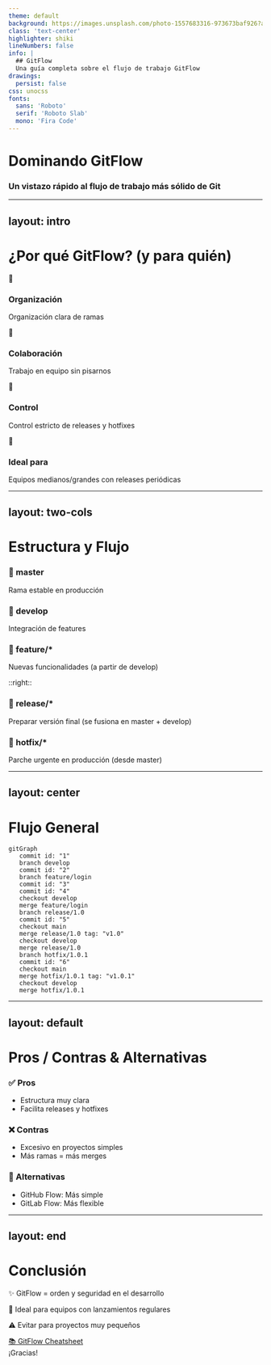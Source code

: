 ```yaml
---
theme: default
background: https://images.unsplash.com/photo-1557683316-973673baf926?auto=format&fit=crop&w=1920
class: 'text-center'
highlighter: shiki
lineNumbers: false
info: |
  ## GitFlow
  Una guía completa sobre el flujo de trabajo GitFlow
drawings:
  persist: false
css: unocss
fonts:
  sans: 'Roboto'
  serif: 'Roboto Slab'
  mono: 'Fira Code'
---
```


# Dominando GitFlow
### Un vistazo rápido al flujo de trabajo más sólido de Git

<div class="abs-br m-6 flex gap-2">
  <a href="https://nvie.com/posts/a-successful-git-branching-model/" target="_blank" 
    class="text-xl opacity-50 !border-none !hover:text-white">
    <carbon-document-view />
  </a>
</div>

---
layout: intro
---

# ¿Por qué GitFlow? (y para quién)

<div class="grid grid-cols-2 gap-4 mt-4">
<div class="flex flex-col items-center">
  <div class="text-3xl mb-2">🎯</div>
  <h3>Organización</h3>
  <p class="text-sm opacity-75">Organización clara de ramas</p>
</div>
<div class="flex flex-col items-center">
  <div class="text-3xl mb-2">🤝</div>
  <h3>Colaboración</h3>
  <p class="text-sm opacity-75">Trabajo en equipo sin pisarnos</p>
</div>
<div class="flex flex-col items-center">
  <div class="text-3xl mb-2">🚀</div>
  <h3>Control</h3>
  <p class="text-sm opacity-75">Control estricto de releases y hotfixes</p>
</div>
<div class="flex flex-col items-center">
  <div class="text-3xl mb-2">👥</div>
  <h3>Ideal para</h3>
  <p class="text-sm opacity-75">Equipos medianos/grandes con releases periódicas</p>
</div>
</div>

---
layout: two-cols
---

# Estructura y Flujo

<div class="mt-4">
<div class="mb-6">
  <h3 class="text-blue-500">🔷 master</h3>
  <p class="ml-6 text-sm">Rama estable en producción</p>
</div>

<div class="mb-6">
  <h3 class="text-green-500">🔷 develop</h3>
  <p class="ml-6 text-sm">Integración de features</p>
</div>

<div class="mb-6">
  <h3 class="text-purple-500">🔷 feature/*</h3>
  <p class="ml-6 text-sm">Nuevas funcionalidades (a partir de develop)</p>
</div>
</div>

::right::

<div class="pl-4">
<div class="mb-6">
  <h3 class="text-yellow-500">🔷 release/*</h3>
  <p class="ml-6 text-sm">Preparar versión final (se fusiona en master + develop)</p>
</div>

<div class="mb-6">
  <h3 class="text-red-500">🔷 hotfix/*</h3>
  <p class="ml-6 text-sm">Parche urgente en producción (desde master)</p>
</div>
</div>

---
layout: center
---

# Flujo General

```mermaid {scale: 1.0}
gitGraph
   commit id: "1"
   branch develop
   commit id: "2"
   branch feature/login
   commit id: "3"
   commit id: "4"
   checkout develop
   merge feature/login
   branch release/1.0
   commit id: "5"
   checkout main
   merge release/1.0 tag: "v1.0"
   checkout develop
   merge release/1.0
   branch hotfix/1.0.1
   commit id: "6"
   checkout main
   merge hotfix/1.0.1 tag: "v1.0.1"
   checkout develop
   merge hotfix/1.0.1
```

---
layout: default
---

# Pros / Contras & Alternativas

<div class="grid grid-cols-3 gap-8 mt-8">

<div class="bg-green-50 p-6 rounded-lg">
  <h3 class="text-xl font-bold text-green-700 mb-4">✅ Pros</h3>
  <ul class="space-y-2 text-gray-700">
    <li>Estructura muy clara</li>
    <li>Facilita releases y hotfixes</li>
  </ul>
</div>

<div class="bg-red-50 p-6 rounded-lg">
  <h3 class="text-xl font-bold text-red-700 mb-4">❌ Contras</h3>
  <ul class="space-y-2 text-gray-700">
    <li>Excesivo en proyectos simples</li>
    <li>Más ramas = más merges</li>
  </ul>
</div>

<div class="bg-blue-50 p-6 rounded-lg">
  <h3 class="text-xl font-bold text-blue-700 mb-4">🔄 Alternativas</h3>
  <ul class="space-y-2 text-gray-700">
    <li>GitHub Flow: Más simple</li>
    <li>GitLab Flow: Más flexible</li>
  </ul>
</div>

</div>

---
layout: end
---

# Conclusión

<div class="text-xl text-gray-700 mt-4 space-y-4">
  <p>✨ GitFlow = orden y seguridad en el desarrollo</p>
  <p>🎯 Ideal para equipos con lanzamientos regulares</p>
  <p>⚠️ Evitar para proyectos muy pequeños</p>
</div>

<div class="mt-8">
  <a href="https://danielkummer.github.io/git-flow-cheatsheet/" target="_blank" class="text-blue-500">
    📚 GitFlow Cheatsheet
  </a>
</div>

<div class="text-2xl font-bold text-gray-800 mt-8">
  ¡Gracias!
</div>